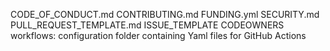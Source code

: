 CODE_OF_CONDUCT.md
CONTRIBUTING.md
FUNDING.yml
SECURITY.md
PULL_REQUEST_TEMPLATE.md
ISSUE_TEMPLATE
CODEOWNERS
workflows: configuration folder containing Yaml files for GitHub Actions